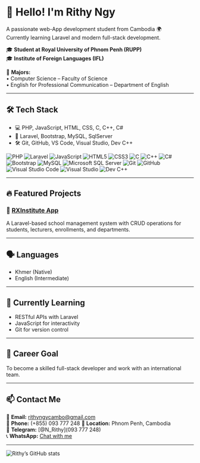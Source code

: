 # 👋 Hello! I'm Rithy Ngy  
A passionate web-App development student from Cambodia 🌍  
Currently learning Laravel and modern full-stack development.

🎓 **Student at Royal University of Phnom Penh (RUPP)**  
🎓 **Institute of Foreign Languages (IFL)**

📘 **Majors:**  
• Computer Science – Faculty of Science  
• English for Professional Communication – Department of English
 

---

## 🛠 Tech Stack

- 💻 PHP, JavaScript, HTML, CSS, C, C++, C#
- 🔧 Laravel, Bootstrap, MySQL, SqlServer
- 🛠 Git, GitHub, VS Code, Visual Studio, Dev C++

![PHP](https://img.shields.io/badge/PHP-777BB4?style=for-the-badge&logo=php&logoColor=white)
![Laravel](https://img.shields.io/badge/Laravel-E74430?style=for-the-badge&logo=laravel&logoColor=white)
![JavaScript](https://img.shields.io/badge/JavaScript-F0DB4F?style=for-the-badge&logo=javascript&logoColor=black)
![HTML5](https://img.shields.io/badge/HTML5-E34F26?style=for-the-badge&logo=html5&logoColor=white)
![CSS3](https://img.shields.io/badge/CSS3-1572B6?style=for-the-badge&logo=css3&logoColor=white)
![C](https://img.shields.io/badge/C-00599C?style=for-the-badge&logo=c&logoColor=white)
![C++](https://img.shields.io/badge/C++-00599C?style=for-the-badge&logo=c%2B%2B&logoColor=white)
![C#](https://img.shields.io/badge/C%23-239120?style=for-the-badge&logo=c-sharp&logoColor=white)
![Bootstrap](https://img.shields.io/badge/Bootstrap-7952B3?style=for-the-badge&logo=bootstrap&logoColor=white)
![MySQL](https://img.shields.io/badge/MySQL-00758F?style=for-the-badge&logo=mysql&logoColor=white)
![Microsoft SQL Server](https://img.shields.io/badge/SQL%20Server-CC2927?style=for-the-badge&logo=microsoftsqlserver&logoColor=white)
![Git](https://img.shields.io/badge/Git-F05032?style=for-the-badge&logo=git&logoColor=white)
![GitHub](https://img.shields.io/badge/GitHub-181717?style=for-the-badge&logo=github&logoColor=white)
![Visual Studio Code](https://img.shields.io/badge/VS%20Code-007ACC?style=for-the-badge&logo=visual-studio-code&logoColor=white)
![Visual Studio](https://img.shields.io/badge/Visual%20Studio-5C2D91?style=for-the-badge&logo=visualstudio&logoColor=white)
![Dev C++](https://img.shields.io/badge/Dev%20C++-003366?style=for-the-badge&logo=c%2B%2B&logoColor=white)


---

## 🔥 Featured Projects

### 📘 [RXInstitute App](https://github.com/rithyngycambo-png/rxinstitute-app)
A Laravel-based school management system with CRUD operations for students, lecturers, enrollments, and departments.

---

## 🗣 Languages
- Khmer (Native)
- English (Intermediate)

---

## 🚀 Currently Learning
- RESTful APIs with Laravel
- JavaScript for interactivity
- Git for version control

---

## 🎯 Career Goal
To become a skilled full-stack developer and work with an international team.

---

## 📫 Contact Me

📧 **Email:** rithyngycambo@gmail.com  
📱 **Phone:** (+855) 093 777 248 
📍 **Location:** Phnom Penh, Cambodia  
💬 **Telegram:** [@N_Rithy](093 777 248)  
📞 **WhatsApp:** [Chat with me](https://wa.me/855093777248)
  

---

![Rithy’s GitHub stats](https://github-readme-stats.vercel.app/api?username=rithyngycambo-png&show_icons=true&theme=radical)
